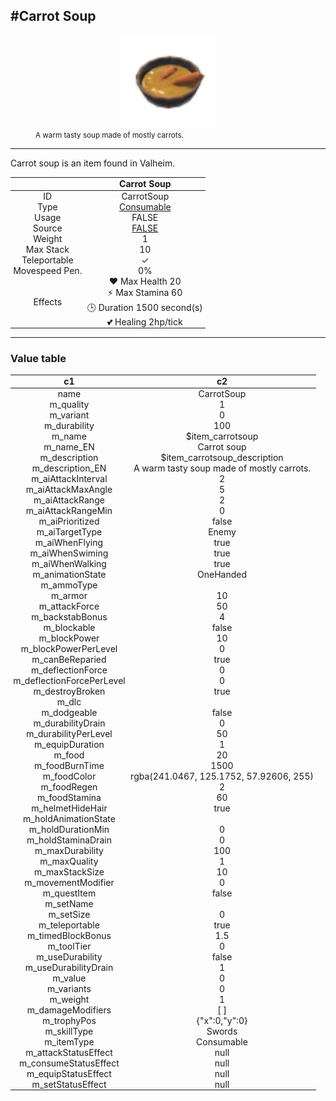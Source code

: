 <meta property="og:title" content="Carrot Soup - MoreValheim" /><meta property="og:type" content="website" /><meta property="og:image" content="/assets/carrot_soup.png" /><meta property="og:description" content="Carrot Soup is an item found in Valheim." /><meta name="theme-color" content="#546D78"><meta name="twitter:card" content="summary_large_image">
#Carrot Soup
-------------
<style>img {width:20px;}.tb {width:150px;display: block;margin-left: auto;margin-right: auto;}</style>

<style>.md-typeset table:not([class]) th:not([align]) {min-width:unset!important;}</style>
<style>td{padding:0em 0.3em!important;text-align:center!important;border-left:.05rem solid var(--md-default-fg-color--lightest)}</style>

<style>th{padding:0.1em 0.3em!important;text-align:center!important;font-weight:bold}</style>

<style>pre{text-align:right!important}</style>
<style>table tr td:first-child {border-left: 0;};</style>

<figure><img src="/assets/carrot_soup.png" class="tb" /><figcaption><small>A warm tasty soup made of mostly carrots.</small></figcaption></figure>

-------------

Carrot soup is an item found in Valheim.

|        | Carrot Soup              |
| ----------- | ------------------------------------ |
| ID |CarrotSoup
| Type | [Consumable](../../types/consumable)
| Usage | FALSE<br>
| Source | [FALSE](../../item/false)
| Weight | 1 |
| Max Stack | 10 |
| Teleportable | ✓
| Movespeed Pen. | 0%
| Effects | ❤️ Max Health 20<br>⚡ Max Stamina 60<br>🕒 Duration 1500 second(s) <br>💕 Healing 2hp/tick <br>

-------------

### Value table
|c1|c2|
|----|----|
|name|CarrotSoup|
|m_quality|1|
|m_variant|0|
|m_durability|100|
|m_name|$item_carrotsoup|
|m_name_EN|Carrot soup|
|m_description|$item_carrotsoup_description|
|m_description_EN|A warm tasty soup made of mostly carrots.|
|m_aiAttackInterval|2|
|m_aiAttackMaxAngle|5|
|m_aiAttackRange|2|
|m_aiAttackRangeMin|0|
|m_aiPrioritized|false|
|m_aiTargetType|Enemy|
|m_aiWhenFlying|true|
|m_aiWhenSwiming|true|
|m_aiWhenWalking|true|
|m_animationState|OneHanded|
|m_ammoType||
|m_armor|10|
|m_attackForce|50|
|m_backstabBonus|4|
|m_blockable|false|
|m_blockPower|10|
|m_blockPowerPerLevel|0|
|m_canBeReparied|true|
|m_deflectionForce|0|
|m_deflectionForcePerLevel|0|
|m_destroyBroken|true|
|m_dlc||
|m_dodgeable|false|
|m_durabilityDrain|0|
|m_durabilityPerLevel|50|
|m_equipDuration|1|
|m_food|20|
|m_foodBurnTime|1500|
|m_foodColor|rgba(241.0467, 125.1752, 57.92606, 255)|
|m_foodRegen|2|
|m_foodStamina|60|
|m_helmetHideHair|true|
|m_holdAnimationState||
|m_holdDurationMin|0|
|m_holdStaminaDrain|0|
|m_maxDurability|100|
|m_maxQuality|1|
|m_maxStackSize|10|
|m_movementModifier|0|
|m_questItem|false|
|m_setName||
|m_setSize|0|
|m_teleportable|true|
|m_timedBlockBonus|1.5|
|m_toolTier|0|
|m_useDurability|false|
|m_useDurabilityDrain|1|
|m_value|0|
|m_variants|0|
|m_weight|1|
|m_damageModifiers|[  ]|
|m_trophyPos|{"x":0,"y":0}|
|m_skillType|Swords|
|m_itemType|Consumable|
|m_attackStatusEffect|null|
|m_consumeStatusEffect|null|
|m_equipStatusEffect|null|
|m_setStatusEffect|null|
